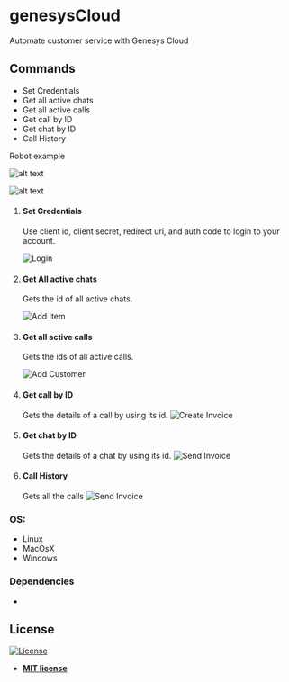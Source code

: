 # genesysCloud
Automate customer service with Genesys Cloud

## Commands
<ul class="commands_readme">
    <li>Set Credentials</li>
    <li>Get all active chats</li>
    <li>Get all active calls</li>
	<li>Get call by ID</li>
	<li>Get chat by ID</li>
	<li>Call History</li>
</ul>
Robot example

![alt text](https://i.imgur.com/TBeBQkG.png)


![alt text](https://github.com/rocketbot-cl/Stripe/blob/master/example/0.PNG)
1. #### Set Credentials
	Use client id, client secret, redirect uri, and auth code to login to your account.
	
	![Login](https://raw.githubusercontent.com/rocketbot-cl/genesysCloud/master/example/1.PNG)
	
2. #### Get All active chats
	Gets the id of all active chats.
	
	![Add Item](https://raw.githubusercontent.com/rocketbot-cl/genesysCloud/master/example/2.PNG)
	
3. #### Get all active calls
	Gets the ids of all active calls.
	
	![Add Customer](https://raw.githubusercontent.com/rocketbot-cl/genesysCloud/master/example/5.PNG)

4. #### Get call by ID
	Gets the details of a call by using its id.
	![Create Invoice](https://raw.githubusercontent.com/rocketbot-cl/genesysCloud/master/example/6.PNG)
	
5. #### Get chat by ID
	Gets the details of a chat by using its id.
	![Send Invoice](https://raw.githubusercontent.com/rocketbot-cl/genesysCloud/master/example/3.PNG)

5. #### Call History
	Gets all the calls
	![Send Invoice](https://raw.githubusercontent.com/rocketbot-cl/genesysCloud/master/example/4.PNG)
### OS:
  - Linux
  - MacOsX
  - Windows

 
### Dependencies
- [ ]( )
<h2>License</h2>

<p><a href="http://badges.mit-license.org" rel="nofollow"><img src="https://camo.githubusercontent.com/107590fac8cbd65071396bb4d04040f76cde5bde/687474703a2f2f696d672e736869656c64732e696f2f3a6c6963656e73652d6d69742d626c75652e7376673f7374796c653d666c61742d737175617265" alt="License" data-canonical-src="http://img.shields.io/:license-mit-blue.svg?style=flat-square" style="max-width:100%;"></a></p>

<ul>
  <li><strong><a href="http://opensource.org/licenses/mit-license.php" rel="nofollow">MIT license</a></strong></li>
</ul>  
